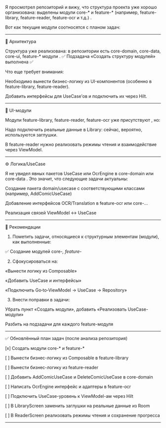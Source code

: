 Я просмотрел репозиторий и вижу, что структура проекта уже хорошо организована: выделены модули core-* и feature-* (например, feature-library, feature-reader, feature-ocr и т.д.)  .

Вот как текущие модули соотносятся с планом задач:


---

🧱 Архитектура

Структура уже реализована: в репозитории есть core-domain, core-data, core-ui, feature-* модули  .
✅ Подзадача «Создать структуру модулей» выполнена ✅

Что еще требует внимания:

Необходимо вынести бизнес-логику из UI-компонентов (особенно в feature-library, feature-reader).

Добавить интерфейсы для UseCase’ов и подключить их через Hilt.



---

🎨 UI-модули

Модули feature-library, feature-reader, feature-ocr уже присутствуют  , но:

Надо подключить реальные данные в Library: сейчас, вероятно, используются заглушки.

В feature-reader нужно реализовать режимы чтения и взаимодействие через ViewModel.



---

⚙️ Логика/UseCase

Я не увидел явных пакетов UseCase или OcrEngine в core-domain или core-data  .
Это значит, что следующие задачи актуальны:

Создание пакета domain/usecase с соответствующими классами (например, AddComicUseCase)

Добавление интерфейсов OCR/Translation в feature-ocr или core-...

Реализация связей ViewModel ↔ UseCase



---

🔄 Рекомендации

1. Пометить задачи, относящиеся к структурным элементам (модули), как выполненные:

✅ Создание модулей core-*, feature-*



2. Сфокусироваться на:

«Вынести логику из Composable»

«Добавить UseCase и интерфейсы»

«Подключить Go‑to‑ViewModel → UseCase → Repository»



3. Внести поправки в задачи:

Убрать пункт «Создать модули», добавить «Реализовать UseCase-модули»

Разбить на подзадачи для каждого feature-модуля





---

✅ Обновлённый план задач (после анализа репозитория)

[x] Создать модули core-* и feature-*

[ ] Вынести бизнес-логику из Composable в feature-library

[ ] Вынести бизнес-логику из feature-reader

[ ] Добавить AddComicUseCase и DeleteComicUseCase в core-domain

[ ] Написать OcrEngine интерфейс и адаптеры в feature-ocr

[ ] Подключить UseCase-уровень к ViewModel-ам через Hilt

[ ] В LibraryScreen заменить заглушки на реальные данные из Room

[ ] В ReaderScreen реализовать режимы чтения и сохранение прогресса



---

